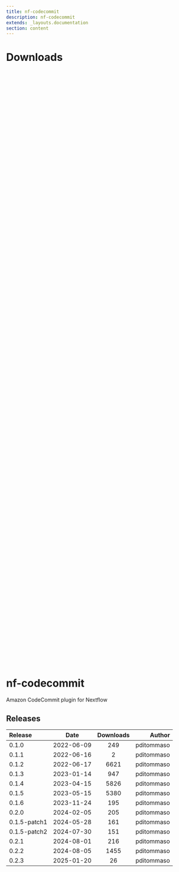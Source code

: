 ```yaml
---
title: nf-codecommit
description: nf-codecommit
extends: _layouts.documentation
section: content
---
```


# Downloads

<div style="position: relative; height:40vh; width:80vw">
    <canvas id="releases"></canvas>
</div>
<script type="module" src="nf-plugins-stats/docs/nf-codecommit/nf-codecommit.js"></script>

# nf-codecommit
Amazon CodeCommit plugin for Nextflow


## Releases

| Release                               |                       Date                       |                   Downloads                    |                           Author |
| :------------ |:------------------------------------------------:|:----------------------------------------------:|---------------------------------:|
 |  0.1.0                                               | 2022-06-09                                          | 249                                                | pditommaso                                         |
 |  0.1.1                                               | 2022-06-16                                          | 2                                                  | pditommaso                                         |
 |  0.1.2                                               | 2022-06-17                                          | 6621                                               | pditommaso                                         |
 |  0.1.3                                               | 2023-01-14                                          | 947                                                | pditommaso                                         |
 |  0.1.4                                               | 2023-04-15                                          | 5826                                               | pditommaso                                         |
 |  0.1.5                                               | 2023-05-15                                          | 5380                                               | pditommaso                                         |
 |  0.1.6                                               | 2023-11-24                                          | 195                                                | pditommaso                                         |
 |  0.2.0                                               | 2024-02-05                                          | 205                                                | pditommaso                                         |
 |  0.1.5-patch1                                        | 2024-05-28                                          | 161                                                | pditommaso                                         |
 |  0.1.5-patch2                                        | 2024-07-30                                          | 151                                                | pditommaso                                         |
 |  0.2.1                                               | 2024-08-01                                          | 216                                                | pditommaso                                         |
 |  0.2.2                                               | 2024-08-05                                          | 1455                                               | pditommaso                                         |
 |  0.2.3                                               | 2025-01-20                                          | 26                                                 | pditommaso                                         |
